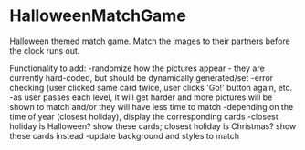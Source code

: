 # HalloweenMatchGame

Halloween themed match game. Match the images to their partners before the clock runs out.

Functionality to add:
	-randomize how the pictures appear - they are currently hard-coded, but should be dynamically generated/set
	-error checking (user clicked same card twice, user clicks 'Go!' button again, etc.
	-as user passes each level, it will get harder and more pictures will be shown to match and/or they will have less time to match
	-depending on the time of year (closest holiday), display the corresponding cards
		-closest holiday is Halloween? show these cards; closest holiday is Christmas? show these cards instead
		-update background and styles to match
